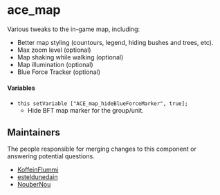 ace_map
=======

Various tweaks to the in-game map, including:
- Better map styling (countours, legend, hiding bushes and trees, etc).
- Max zoom level (optional)
- Map shaking while walking (optional)
- Map illumination (optional)
- Blue Force Tracker (optional)

#### Variables
- `this setVariable ["ACE_map_hideBlueForceMarker", true];`
  - Hide BFT map marker for the group/unit.


## Maintainers

The people responsible for merging changes to this component or answering potential questions.

- [KoffeinFlummi](https://github.com/KoffeinFlummi)
- [esteldunedain](https://github.com/esteldunedain)
- [NouberNou](https://github.com/NouberNou)
